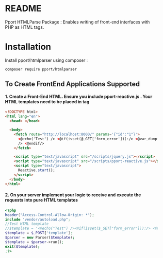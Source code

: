 # README

Pport HTMLParse Package : Enables writing of front-end interfaces with PHP as HTML tags.

# Installation

Install pport\htmlparser using composer :

    composer require pport/htmlparser

## To Create FrontEnd Applications Supported

#### 1. Create a Front-End HTML. Ensure you include pport-reactive.js . Your HTML templates need to be placed in <fetch> tag

```html
<!DOCTYPE html>
<html lang="en">
  <head> </head>

  <body>
    <fetch route="http://localhost:8000/" params='{"id":"1"}'>
      <@echo('Test') /> <@if(isset(@_GET['form_error'])):/> <@var_dump('Test')
      /> <@endif/>
    </fetch>

    <script type="text/javascript" src="/scripts/jquery.js"></script>
    <script type="text/javascript" src="/scripts/pport-reactive.js"></script>
    <script type="text/javascript">
      Reactive.start();
    </script>
  </body>
</html>
```

#### 2. On your server implement your logic to receive and execute the requests into pure HTML templates

```php
<?php
header("Access-Control-Allow-Origin: *");
include "vendor/autoload.php";
//Test HTML template
//$template = '<@echo("Test") /><@if(isset($_GET["form_error"])):/> <@var_dump("Test") /> <@endif/> ';
$template = $_POST['template'];
$parser = new Parser($template);
$template = $parser->run();
exit($template);
;?>
```
